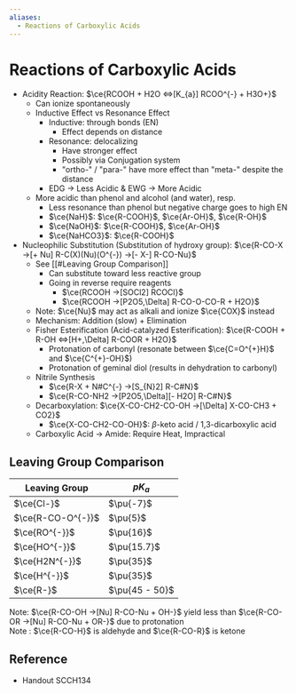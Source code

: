 ```yaml
---
aliases:
  - Reactions of Carboxylic Acids
---
```


# Reactions of Carboxylic Acids

- Acidity Reaction: $\ce{RCOOH + H2O <=>[K_{a}] RCOO^{-} + H3O+}$
  - Can ionize spontaneously
  - Inductive Effect vs Resonance Effect
    - Inductive: through bonds (EN)
      - Effect depends on distance
    - Resonance: delocalizing
      - Have stronger effect
      - Possibly via Conjugation system
      - "ortho-" / "para-" have more effect than "meta-" despite the distance
    - EDG → Less Acidic & EWG → More Acidic
  - More acidic than phenol and alcohol (and water), resp.
    - Less resonance than phenol but negative charge goes to high EN
    - $\ce{NaH}$: $\ce{R-COOH}$, $\ce{Ar-OH}$, $\ce{R-OH}$
    - $\ce{NaOH}$: $\ce{R-COOH}$, $\ce{Ar-OH}$
    - $\ce{NaHCO3}$: $\ce{R-COOH}$
- Nucleophilic Substitution (Substitution of hydroxy group): $\ce{R-CO-X ->[+ Nu] R-C(X)(Nu)(O^{-}) ->[- X-] R-CO-Nu}$
  - See [[#Leaving Group Comparison]]
    - Can substitute toward less reactive group
    - Going in reverse require reagents
      - $\ce{RCOOH ->[SOCl2] RCOCl}$
      - $\ce{RCOOH ->[P2O5,\Delta] R-CO-O-CO-R + H2O}$
  - Note: $\ce{Nu}$ may act as alkali and ionize $\ce{COX}$ instead
  - Mechanism: Addition (slow) + Elimination
  - Fisher Esterification (Acid-catalyzed Esterification): $\ce{R-COOH + R-OH <=>[H+,\Delta] R-COOR + H2O}$
    - Protonation of carbonyl (resonate between $\ce{C=O^{+}H}$ and $\ce{C^{+}-OH}$)
    - Protonation of geminal diol (results in dehydration to carbonyl)
  - Nitrile Synthesis
    - $\ce{R-X + N#C^{-} ->[S_{N}2] R-C#N}$
    - $\ce{R-CO-NH2 ->[P2O5,\Delta][- H2O] R-C#N}$
  - Decarboxylation: $\ce{X-CO-CH2-CO-OH ->[\Delta] X-CO-CH3 + CO2}$
    - $\ce{X-CO-CH2-CO-OH}$: $\beta$-keto acid / 1,3-dicarboxylic acid
  - Carboxylic Acid → Amide: Require Heat, Impractical

## Leaving Group Comparison

| Leaving Group | $pK_{a}$ |
| ---- | ---- |
| $\ce{Cl-}$ | $\pu{-7}$ |
| $\ce{R-CO-O^{-}}$ | $\pu{5}$ |
| $\ce{RO^{-}}$ | $\pu{16}$ |
| $\ce{HO^{-}}$ | $\pu{15.7}$ |
| $\ce{H2N^{-}}$ | $\pu{35}$ |
| $\ce{H^{-}}$ | $\pu{35}$ |
| $\ce{R-}$ | $\pu{45 - 50}$ |  

Note: $\ce{R-CO-OH ->[Nu] R-CO-Nu + OH-}$ yield less than $\ce{R-CO-OR ->[Nu] R-CO-Nu + OR-}$ due to protonation  
Note : $\ce{R-CO-H}$ is aldehyde and $\ce{R-CO-R}$ is ketone

## Reference

- Handout SCCH134
